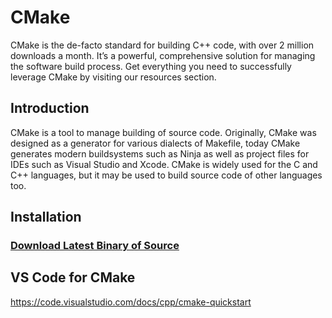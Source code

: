 # CMake

CMake is the de-facto standard for building C++ code, with over 2 million downloads a month. It’s a powerful, comprehensive solution for managing the software build process. Get everything you need to successfully leverage CMake by visiting our resources section.

## Introduction
CMake is a tool to manage building of source code. Originally, CMake was designed as a generator for various dialects of Makefile, today CMake generates modern buildsystems such as Ninja as well as project files for IDEs such as Visual Studio and Xcode.
CMake is widely used for the C and C++ languages, but it may be used to build source code of other languages too.


## Installation
### <a href="https://cmake.org/download/">Download Latest Binary of Source</a>

## VS Code for CMake

https://code.visualstudio.com/docs/cpp/cmake-quickstart
